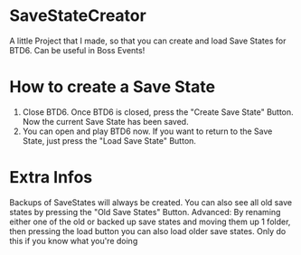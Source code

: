 # SaveStateCreator
A little Project that I made, so that you can create and load Save States for BTD6. Can be useful in Boss Events! 

# How to create a Save State
1. Close BTD6. Once BTD6 is closed, press the "Create Save State" Button. Now the current Save State has been saved.
2. You can open and play BTD6 now. If you want to return to the Save State, just press the "Load Save State" Button. 

# Extra Infos
Backups of SaveStates will always be created. 
You can also see all old save states by pressing the "Old Save States" Button.
Advanced: By renaming either one of the old or backed up save states and moving them up 1 folder, then pressing the load button you can also load older save states. Only do this if you know what you're doing
